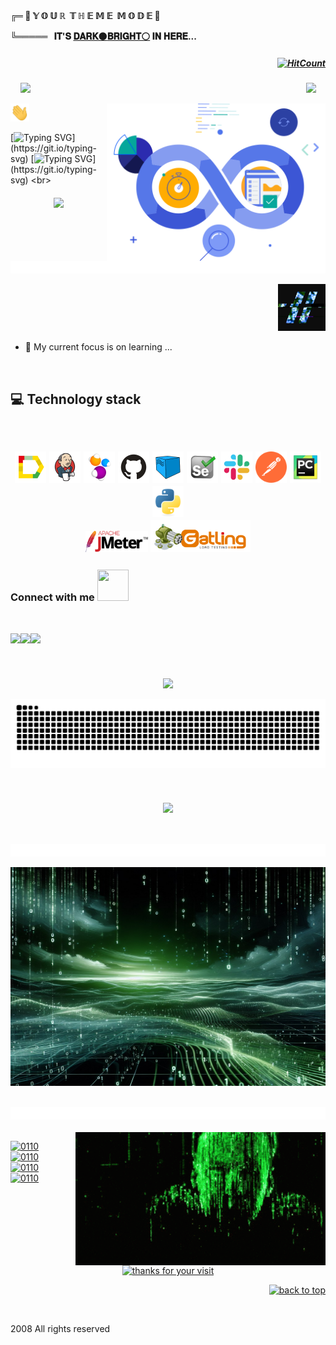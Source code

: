 
<h1></h1>

<h4 align="left">
╔═ 👀 𝕐&nbsp;𝕆&nbsp;𝕌&nbsp;ℝ&nbsp;&nbsp;𝕋&nbsp;ℍ&nbsp;𝔼&nbsp;𝕄&nbsp;𝔼&nbsp;&nbsp;𝕄&nbsp;𝕆&nbsp;𝔻&nbsp;𝔼 👀


     
╚═════ &nbsp;&nbsp;𝐈𝐓'𝐒 [𝐃𝐀𝐑𝐊⚫](https://github.com/settings/appearance#gh-dark-mode-only)[𝐁𝐑𝐈𝐆𝐇𝐓⚪](https://github.com/settings/appearance#gh-light-mode-only) 𝐈𝐍 𝐇𝐄𝐑𝐄... 
</h4>

<h5 align="right">
     
[![HitCount](https://komarev.com/ghpvc/?username=browserneo&label=Profile%20views&color=60dae2&style=flat)](https://github.com/browserneo)
</h5>
<!--🪳ROACH&🕷️SPIDER--> 
<p align="center">
<img src="https://media.giphy.com/media/2fC8cduAc35UIAxHDE/giphy.gif" width="150">&nbsp;&nbsp;&nbsp;&nbsp;&nbsp;&nbsp;&nbsp;&nbsp;&nbsp;&nbsp;&nbsp;&nbsp;&nbsp;&nbsp;&nbsp;&nbsp;&nbsp;&nbsp;&nbsp;&nbsp;&nbsp;&nbsp;&nbsp;&nbsp;&nbsp;&nbsp;&nbsp;&nbsp;&nbsp;&nbsp;&nbsp;&nbsp;&nbsp;&nbsp;&nbsp;&nbsp;&nbsp;&nbsp;&nbsp;&nbsp;&nbsp;&nbsp;&nbsp;&nbsp;&nbsp;&nbsp;&nbsp;&nbsp;&nbsp;&nbsp;&nbsp;&nbsp;&nbsp;&nbsp;&nbsp;&nbsp;&nbsp;&nbsp;&nbsp;&nbsp;&nbsp;&nbsp;&nbsp;&nbsp;&nbsp;&nbsp;&nbsp;&nbsp;&nbsp;&nbsp;&nbsp;&nbsp;&nbsp;&nbsp;&nbsp;&nbsp;&nbsp;&nbsp;&nbsp;&nbsp;&nbsp;&nbsp;&nbsp;&nbsp;&nbsp;&nbsp;&nbsp;&nbsp;&nbsp;&nbsp;&nbsp;&nbsp;&nbsp;&nbsp;&nbsp;&nbsp;&nbsp;&nbsp;&nbsp;&nbsp;&nbsp;&nbsp;&nbsp;&nbsp;&nbsp;&nbsp;&nbsp;&nbsp;&nbsp;&nbsp;&nbsp;&nbsp;<img src="https://c.tenor.com/3dgbcMt6Kx4AAAAi/spider-insect.gif" width="50">
      
<p align="right">


<img align="right" width="350" src="blob/main/assets/lp-710x510-case-2-illustration.png"/>

<p align="left">
<img src="steck/wave.gif" width="30px">

  
  
  [![Typing SVG](https://readme-typing-svg.demolab.com/?font=Fira+Code&duration=1000&pause=500&lines=Hi!;I’m+George+...;Nice+to+meet+you!)](https://git.io/typing-svg)
  [![Typing SVG](https://readme-typing-svg.demolab.com/?font=Fira+Code&duration=3000&pause=500&lines=QA+Engineer+...;Load+testing+...;QA+Automation+Python+...)](https://git.io/typing-svg)
<br>

<!--🪳ROACH&🕷️SPIDER--> 
<h5 align="center">     
<img src="https://c.tenor.com/3dgbcMt6Kx4AAAAi/spider-insect.gif" width="50">

</h5>

<!--📏LINE-->
<p align="center">
<img src="blob/main/assets/line.gif" height="20" width="100%">
  
<!--🎨THEMEMODE / 🌐WEBSITE: https://fancytext.blogspot.com/ -->
<p align="right">
<img src="blob/main/assets/molo.gif" width="15%">

- 💞️ My current focus is on learning ...

<br>

## 💻 Technology stack

<br>
<h2 align="center">
<img width="50" title="Allure_Report.svg" src="steck/Allure_Report.svg">   <img width="50" title="Jenkins.svg" src="steck/Jenkins.svg">   <img width="50" title="Selenide.svg" src="steck/Selenide.svg">   <img width="50" title="GitHub.svg" src="steck/GitHub.svg">   <img width="50" title="Selenoid.svg" src="steck/Selenoid.svg">   <img src="steck/Selenium.svg" alt="Selenium" width="50">   <img src="steck/Slack.svg" alt="Slack" width="50">   <img src="blob/main/assets/getpostman-icon.svg" width="50">    <img src="steck/Pycharm.svg" alt="Pycharm" width="50">    <img src="https://raw.githubusercontent.com/devicons/devicon/master/icons/python/python-original.svg" alt="python" width="50"> 
<br>
<img width="100" title="Jmetr" src="steck/Apache_JMeter.png"> <img width="160" title="Gatling" src="steck/Gatling-logo.png">
</h2>

<h3> Connect with me <img src='https://raw.githubusercontent.com/rahulbanerjee26/githubProfileReadmeGenerator/main/gifs/handShake.gif' width="50px" height=50px> </h3>

<br>

[<img src="https://img.shields.io/badge/Microsoft_Outlook-0078D4?style=for-the-badge&logo=microsoft-outlook&logoColor=white" />](mailto:lagosh@inbox.ru)[<img src="https://img.shields.io/badge/GitLab-330F63?style=for-the-badge&logo=gitlab&logoColor=white" />](https://gitlab.com/BrowserNeo)[<img src="https://img.shields.io/badge/Telegram-2CA5E0?style=for-the-badge&logo=telegram&logoColor=white" />](https://t.me/browserneo)


###


<!---
BrowserNeo/BrowserNeo is a ✨ special ✨ repository because its `README.md` (this file) appears on your GitHub profile.
You can click the Preview link to take a look at your changes.
--->

</br>

<!--🐍💬SNAKETITLE / 🌐WEBSITE: https://textanim.com/ -->
<p align="center">
<img src="https://i.imgur.com/x1KbuCq.gif" width="500">


![Snake animation](https://github.com/BrowserNeo/BrowserNeo/blob/output/github-contribution-grid-snake-dark.svg)

<br/>

<h4 align="center">
<a href="https://open.spotify.com/">
  <img align="center" width="45%" src="https://novatorem.jcs090218.vercel.app/api/spotify" /></a>
</h4>

<br/>


<!--📏LINE-->
<p align="center">
<img src="blob/main/assets/line.gif" height="20" width="100%">
  
<!--🎨THEMEMODE / 🌐WEBSITE: https://fancytext.blogspot.com/ -->



<div align="center" ><img alt="" height="350" width="100%" src="blob/main/assets/2016.png"></div>

</br>

<!--📏LINE-->
<p align="center">
<img src="blob/main/assets/line.gif" height="20" width="100%">

  
<!--🎨THEMEMODE / 🌐WEBSITE: https://fancytext.blogspot.com/ -->

</br>

</br>

<img align="right" src="blob/main/assets/giphy.gif" width="400px">
<div align="left">
    <a href="https://git.io/typing-svg">
      <img alt="0110" src="https://readme-typing-svg.demolab.com?font=Roboto+Slab&size=14&pause=200&color=38b555&center=true&vCenter=true&lines=11+0+1+0+1+0+0+1+1+0+1+0+0+0+1+1+0+0+0+0+1+1+1+0+1+1+0+1+0+1+0+0+1+0+1+0+0+1+1+0+1+0+0+0+1+1+0+0+0+0+1+1+1+0+1+1+0+1+0+1+0+0+0+1+0+1+0+1+0+0+1+1+0+1+0+0+0+1+1+0+0" >
 </a>
</div>
<div align="left">
    <a href="https://git.io/typing-svg">
      <img alt="0110" src="https://readme-typing-svg.demolab.com?font=Roboto+Slab&size=14&pause=100&color=38b555&center=true&vCenter=true&lines=01+10+0+1+0+0+1+1+0+1+0+0+1+0+1+0+0+0+1+1+0+0+0+0+1+1+1+0+1+1+0+1+0+1+0+0+1+0+1+0+1+0+0+1+1+0+1+0+0+0+1+1+0+0+1" >
 </a>

     
</div>


<div align="left">
    <a href="https://git.io/typing-svg">
      <img alt="0110" src="https://readme-typing-svg.demolab.com?font=Roboto+Slab&size=14&pause=150&color=38b555&center=true&vCenter=true&lines=1+1+0+1+0+0+1+1+0+1+0+0+0+1+1+0+0+0+0+1+1+1+0+1+1+0+1+0+1+0+0+1+0+1+0+1+0+0+1+1+0+1+0+0+0+1+1+0" >
 </a>


</div>


<div align="left">
    <a href="https://git.io/typing-svg">
      <img alt="0110" src="https://readme-typing-svg.demolab.com?font=Roboto+Slab&size=14&pause=250&color=38b555&center=true&vCenter=true&lines=*+1+0+1+0+*+1+1+0+*+0+1+*+*+*+*+0+0+1+1+0+*+0+0+*+1+1+0+1+*+*+*+*+*+*+*+*+*+*+*+*" >
 </a>
     
</div>
<div align="center">
    <a href="https://git.io/typing-svg">
        <img alt="thanks for your visit" src="https://readme-typing-svg.demolab.com?font=Roboto+Slab&size=24&pause=1000&color=2e9446&center=true&vCenter=true&width=435&lines=Thanks+for+your+visit!" >
    </a>
</div>

<p align="right"><a href="#top"><img src="https://img.shields.io/static/v1?label&message=back+to+top&color=7E3ACE&style=flat&logo" alt="back to top" /></a></p>

</br>

2008 All rights reserved

<br>
